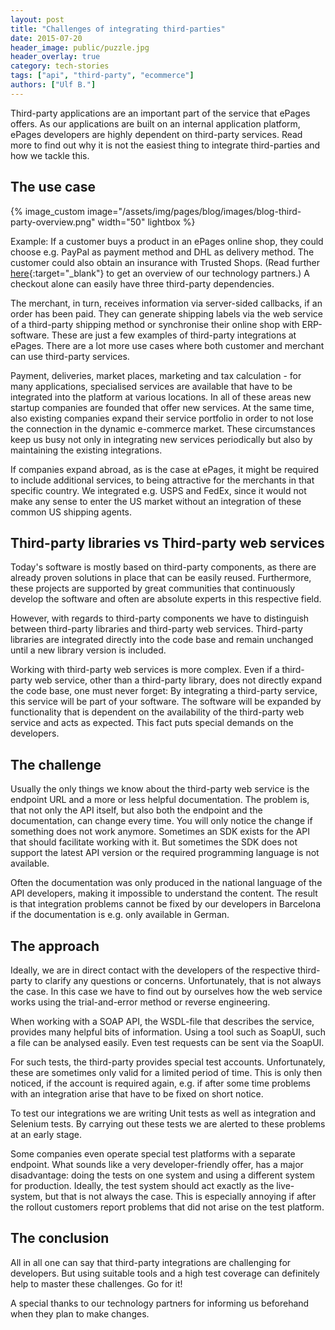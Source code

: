 ```yaml
---
layout: post
title: "Challenges of integrating third-parties"
date: 2015-07-20
header_image: public/puzzle.jpg
header_overlay: true
category: tech-stories
tags: ["api", "third-party", "ecommerce"]
authors: ["Ulf B."]
---
```


Third-party applications are an important part of the service that ePages offers.
As our applications are built on an internal application platform, ePages developers are highly dependent on third-party services.
Read more to find out why it is not the easiest thing to integrate third-parties and how we tackle this.

## The use case

{% image_custom image="/assets/img/pages/blog/images/blog-third-party-overview.png" width="50" lightbox %}

Example: If a customer buys a product in an ePages online shop, they could choose e.g. PayPal as payment method and DHL as delivery method.
The customer could also obtain an insurance with Trusted Shops.
(Read further [here](http://www.epages.com/en/partner/technology-partner/){:target="_blank"} to get an overview of our technology partners.)
A checkout alone can easily have three third-party dependencies.

The merchant, in turn, receives information via server-sided callbacks, if an order has been paid.
They can generate shipping labels via the web service of a third-party shipping method or synchronise their online shop with ERP-software.
These are just a few examples of third-party integrations at ePages.
There are a lot more use cases where both customer and merchant can use third-party services.

Payment, deliveries, market places, marketing and tax calculation - for many applications, specialised services are available that have to be integrated into the platform at various locations.
In all of these areas new startup companies are founded that offer new services.
At the same time, also existing companies expand their service portfolio in order to not lose the connection in the dynamic e-commerce market.
These circumstances keep us busy not only in integrating new services periodically but also by maintaining the existing integrations.

If companies expand abroad, as is the case at ePages, it might be required to include additional services, to being attractive for the merchants in that specific country.
We integrated e.g. USPS and FedEx, since it would not make any sense to enter the US market without an integration of these common US shipping agents.

## Third-party libraries vs Third-party web services

Today's software is mostly based on third-party components, as there are already proven solutions in place that can be easily reused.
Furthermore, these projects are supported by great communities that continuously develop the software and often are absolute experts in this respective field.

However, with regards to third-party components we have to distinguish between third-party libraries and third-party web services.
Third-party libraries are integrated directly into the code base and remain unchanged until a new library version is included.

Working with third-party web services is more complex.
Even if a third-party web service, other than a third-party library, does not directly expand the code base, one must never forget:
By integrating a third-party service, this service will be part of your software.
The software will be expanded by functionality that is dependent on the availability of the third-party web service and acts as expected.
This fact puts special demands on the developers.

## The challenge

Usually the only things we know about the third-party web service is the endpoint URL and a more or less helpful documentation.
The problem is, that not only the API itself, but also both the endpoint and the documentation, can change every time.
You will only notice the change if something does not work anymore.
Sometimes an SDK exists for the API that should facilitate working with it.
But sometimes the SDK does not support the latest API version or the required programming language is not available.

Often the documentation was only produced in the national language of the API developers, making it impossible to understand the content.
The result is that integration problems cannot be fixed by our developers in Barcelona if the documentation is e.g. only available in German.

## The approach

Ideally, we are in direct contact with the developers of the respective third-party to clarify any questions or concerns.
Unfortunately, that is not always the case.
In this case we have to find out by ourselves how the web service works using the trial-and-error method or reverse engineering.

When working with a SOAP API, the WSDL-file that describes the service, provides many helpful bits of information.
Using a tool such as SoapUI, such a file can be analysed easily.
Even test requests can be sent via the SoapUI.

For such tests, the third-party provides special test accounts.
Unfortunately, these are sometimes only valid for a limited period of time.
This is only then noticed, if the account is required again, e.g. if after some time problems with an integration arise that have to be fixed on short notice.

To test our integrations we are writing Unit tests as well as integration and Selenium tests.
By carrying out these tests we are alerted to these problems at an early stage.

Some companies even operate special test platforms with a separate endpoint.
What sounds like a very developer-friendly offer, has a major disadvantage: doing the tests on one system and using a different system for production.
Ideally, the test system should act exactly as the live-system, but that is not always the case.
This is especially annoying if after the rollout customers report problems that did not arise on the test platform.

## The conclusion

All in all one can say that third-party integrations are challenging for developers.
But using suitable tools and a high test coverage can definitely help to master these challenges.
Go for it!

A special thanks to our technology partners for informing us beforehand when they plan to make changes.
